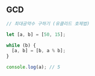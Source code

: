 ## GCD

```javascript
// 최대공약수 구하기 (유클리드 호제법)

let [a, b] = [50, 15];

while (b) {
  [a, b] = [b, a % b];
}

console.log(a); // 5
```
